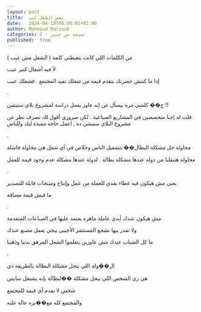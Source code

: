 ```yaml
---
layout: post
title:  بعض الشغل عيب
date:   2024-04-10T00:00:01+03:00
author: Mahmoud Marzouk
categories: 2 - نصيحة من خبير
published:  true
---
```

من الكلمات اللي كانت بتغيظني كلمة ( الشغل مش عيب )

لأ فيه أشغال كتير عيب

إذا ما كنتش حضرتك بتقدم قيمة من شغلك تفيد المجتمع . فشغلك
عيب

.

ح�� كلمني مرة بيسأل عن إنه عاوز يعمل دراسة لمشروع بلاي ستيشن
!!

قلت له إحنا متخصصين في المشاريع الصناعية . لكن ضروري أقول لك تصرف نظر
عن مشروع البلاي ستيشن ده . اعمل حاجة مفيدة ليك وللناس

.

محاولة حل مشكلة البطال�� بتشغيل الناس وخلاص في أي شغل هي محاولة
فاشلة

محاولة هتنقلنا من دولة عندها مشكلة بطالة . لدولة عندها مشكلة عدم وجود
قيمة للعمل

.

يعني مش هيكون فيه غطاء نقدي للعملة من عمل وإنتاج ومنتجات قابلة
للتصدير

ما فيش قيمة مضافة

.

مش هيكون عندك أيدي عاملة ماهرة يعتمد عليها في الصناعات
المتقدمة

ولا تقدر بيها تشجع المستثمر الأجنبي ييجي يعمل مصنع عندك

ما كل الشباب عندك مش عاوزين يتعلموا الشغل المرهق بدنيا
وذهنيا

.

ال��ولة اللي بتحل مشكلة البطالة بالطريقة دي

هي زي الشخص اللي بيحل مشكلة ��لبطالة بإنه يشتغل سايس

شخص لا يقدم أي قيمة للمجتمع

والمجتمع كله مع��بره عالة عليه
